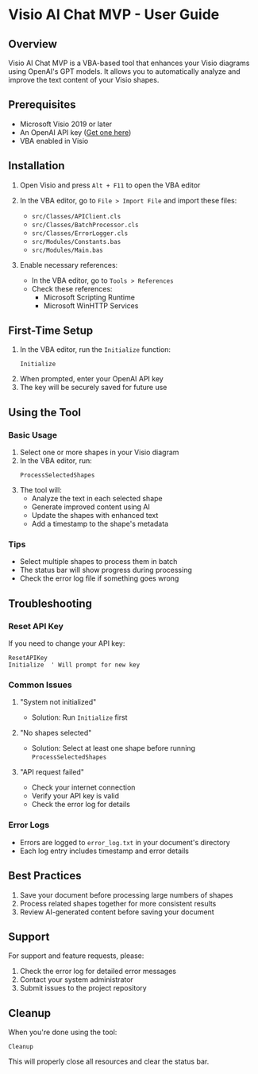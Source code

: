 # Visio AI Chat MVP - User Guide

## Overview
Visio AI Chat MVP is a VBA-based tool that enhances your Visio diagrams using OpenAI's GPT models. It allows you to automatically analyze and improve the text content of your Visio shapes.

## Prerequisites
- Microsoft Visio 2019 or later
- An OpenAI API key ([Get one here](https://platform.openai.com/api-keys))
- VBA enabled in Visio

## Installation

1. Open Visio and press `Alt + F11` to open the VBA editor
2. In the VBA editor, go to `File > Import File` and import these files:
   - `src/Classes/APIClient.cls`
   - `src/Classes/BatchProcessor.cls`
   - `src/Classes/ErrorLogger.cls`
   - `src/Modules/Constants.bas`
   - `src/Modules/Main.bas`

3. Enable necessary references:
   - In the VBA editor, go to `Tools > References`
   - Check these references:
     - Microsoft Scripting Runtime
     - Microsoft WinHTTP Services

## First-Time Setup

1. In the VBA editor, run the `Initialize` function:
   ```vba
   Initialize
   ```
2. When prompted, enter your OpenAI API key
3. The key will be securely saved for future use

## Using the Tool

### Basic Usage

1. Select one or more shapes in your Visio diagram
2. In the VBA editor, run:
   ```vba
   ProcessSelectedShapes
   ```
3. The tool will:
   - Analyze the text in each selected shape
   - Generate improved content using AI
   - Update the shapes with enhanced text
   - Add a timestamp to the shape's metadata

### Tips
- Select multiple shapes to process them in batch
- The status bar will show progress during processing
- Check the error log file if something goes wrong

## Troubleshooting

### Reset API Key
If you need to change your API key:
```vba
ResetAPIKey
Initialize  ' Will prompt for new key
```

### Common Issues

1. "System not initialized"
   - Solution: Run `Initialize` first

2. "No shapes selected"
   - Solution: Select at least one shape before running `ProcessSelectedShapes`

3. "API request failed"
   - Check your internet connection
   - Verify your API key is valid
   - Check the error log for details

### Error Logs
- Errors are logged to `error_log.txt` in your document's directory
- Each log entry includes timestamp and error details

## Best Practices

1. Save your document before processing large numbers of shapes
2. Process related shapes together for more consistent results
3. Review AI-generated content before saving your document

## Support
For support and feature requests, please:
1. Check the error log for detailed error messages
2. Contact your system administrator
3. Submit issues to the project repository

## Cleanup
When you're done using the tool:
```vba
Cleanup
```
This will properly close all resources and clear the status bar. 